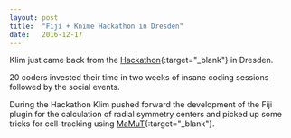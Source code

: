 ```yaml
---
layout: post
title:  "Fiji + Knime Hackathon in Dresden"
date:   2016-12-17  
---
```


Klim just came back from the [Hackathon](http://imagej.net/2016-12-20_-_Fiji_%2B_KNIP_hackathon){:target="_blank"} in Dresden.

20 coders invested their time in two weeks of insane coding sessions followed by the social events. 

During the Hackathon Klim pushed forward the development of the Fiji plugin for the calculation of radial symmetry centers and picked up some tricks for cell-tracking using [MaMuT](http://imagej.net/MaMuT){:target="_blank"}.
